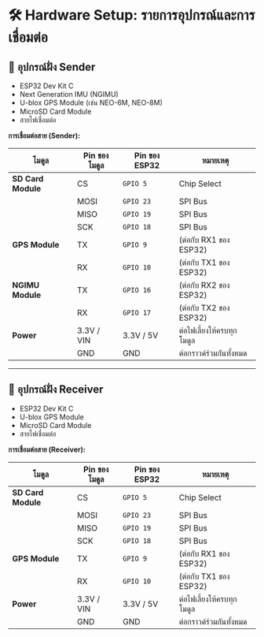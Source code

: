 # 🛠️ Hardware Setup: รายการอุปกรณ์และการเชื่อมต่อ

## 🔼 อุปกรณ์ฝั่ง Sender

* ESP32 Dev Kit C
* Next Generation IMU (NGIMU)
* U-blox GPS Module (เช่น NEO-6M, NEO-8M)
* MicroSD Card Module
* สายไฟเชื่อมต่อ

**การเชื่อมต่อสาย (Sender):**

| โมดูล             | Pin ของโมดูล | Pin ของ ESP32    | หมายเหตุ              |
| ----------------- | ------------- | ---------------- | --------------------- |
| **SD Card Module**| CS            | `GPIO 5`         | Chip Select           |
|                   | MOSI          | `GPIO 23`        | SPI Bus               |
|                   | MISO          | `GPIO 19`        | SPI Bus               |
|                   | SCK           | `GPIO 18`        | SPI Bus               |
| **GPS Module**    | TX            | `GPIO 9`         | (ต่อกับ RX1 ของ ESP32) |
|                   | RX            | `GPIO 10`        | (ต่อกับ TX1 ของ ESP32) |
| **NGIMU Module**  | TX            | `GPIO 16`        | (ต่อกับ RX2 ของ ESP32) |
|                   | RX            | `GPIO 17`        | (ต่อกับ TX2 ของ ESP32) |
| **Power**         | 3.3V / VIN    | 3.3V / 5V        | ต่อไฟเลี้ยงให้ครบทุกโมดูล  |
|                   | GND           | GND              | ต่อกราวด์ร่วมกันทั้งหมด     |

---

## 🔽 อุปกรณ์ฝั่ง Receiver

* ESP32 Dev Kit C
* U-blox GPS Module
* MicroSD Card Module
* สายไฟเชื่อมต่อ

**การเชื่อมต่อสาย (Receiver):**

| โมดูล             | Pin ของโมดูล | Pin ของ ESP32    | หมายเหตุ              |
| ----------------- | ------------- | ---------------- | --------------------- |
| **SD Card Module** | CS            | `GPIO 5`         | Chip Select           |
|                   | MOSI          | `GPIO 23`        | SPI Bus               |
|                   | MISO          | `GPIO 19`        | SPI Bus               |
|                   | SCK           | `GPIO 18`        | SPI Bus               |
| **GPS Module** | TX            | `GPIO 9`         | (ต่อกับ RX1 ของ ESP32) |
|                   | RX            | `GPIO 10`        | (ต่อกับ TX1 ของ ESP32) |
| **Power** | 3.3V / VIN    | 3.3V / 5V        | ต่อไฟเลี้ยงให้ครบทุกโมดูล  |
|                   | GND           | GND              | ต่อกราวด์ร่วมกันทั้งหมด     |